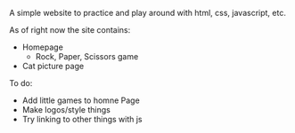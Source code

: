 A simple website to practice and play around with html, css, javascript, etc.  

As of right now the site contains:
- Homepage
    - Rock, Paper, Scissors game
- Cat picture page

To do:
- Add little games to homne Page
- Make logos/style things
- Try linking to other things with js
